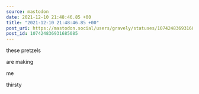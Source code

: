 ```yaml
---
source: mastodon
date: 2021-12-10 21:48:46.85 +00
title: "2021-12-10 21:48:46.85 +00"
post_uri: https://mastodon.social/users/gravely/statuses/107424836931685085
post_id: 107424836931685085
---
```

these pretzels

are making

me

thirsty


